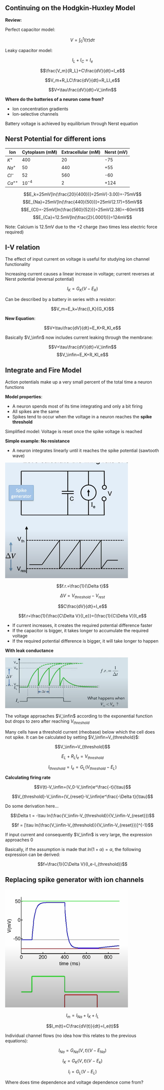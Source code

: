 ## Continuing on the Hodgkin-Huxley Model

<b>Review:</b>

Perfect capacitor model:

$$V=\int_0^tI(\tau)d\tau$$

Leaky capacitor model:

$$I_{L}+I_{C}=I_e$$

$$\frac{V_m}{R_L}+C\frac{dV}{dt}=I_e$$

$$V_m+R_LC\frac{dV}{dt}=R_LI_e$$

$$V+\tau\frac{dV}{dt}=V_\infin$$

<b>Where do the batteries of a neuron come from?</b>

- Ion concentration gradients
- Ion-selective channels

Battery voltage is achieved by equilibrium through Nerst equation

## Nerst Potential for different ions

|Ion|Cytoplasm (mM)|Extracellular (mM)| Nerst (mV)|
|-|-|-|-|
|$K^+$|400|20|-75|
|$Na^+$|50|440|+55|
|$Cl^-$|52|560|-60|
|$Ca^{++}$|$10^{-4}$|2|+124

$$E_k=25mV[ln(\frac{20}{400})]=25mV(-3.00)=-75mV$$
$$E_{Na}=25mV[ln(\frac{440}{50})]=25mV(2.17)=55mV$$
$$E_{Cl}=-25mV[ln(\frac{560}{52})]=25mV(2.38)=-60mV$$
$$E_{Ca}=12.5mV[ln(\frac{2}{.0001})]=124mV$$

Note: Calcium is 12.5mV due to the +2 charge (two times less electric force required)

## I-V relation

The effect of input current on voltage is useful for studying ion channel functionality

Increasing current causes a linear increase in voltage; current reverses at Nerst potential (reversal potential)

$$I_K=G_K(V-E_K)$$

Can be described by a battery in series with a resistor:

$$V_m=E_k+\frac{I_K}{G_K}$$

<b>New Equation</b>:

$$V+\tau\frac{dV}{dt}=E_K+R_KI_e$$

Basically $V_\infin$ now includes current leaking through the membrane:

$$V+\tau\frac{dV}{dt}=V_\infin$$
$$V_\infin=E_K+R_KI_e$$

## Integrate and Fire Model

Action potentials make up a very small percent of the total time a neuron functions

<b>Model properties</b>: 
- A neuron spends most of its time integrating and only a bit firing
- All spikes are the same
- Spikes tend to occur when the voltage in a neuron reaches the <b>spike threshold</b>

Simplified model: Voltage is reset once the spike voltage is reached

<b>Simple example: No resistance</b>
- A neuron integrates linearly until it reaches the spike potential (sawtooth wave)

<img src='resources/lecture 3/integrate and fire no resistance.PNG' width=400>

$$f.r.=\frac{1}{\Delta t}$$

$$\Delta V = V_{threshold}-V_{rest}$$

$$C\frac{dV}{dt}=I_e$$

$$f.r=\frac{1}{\frac{C\Delta V}{I_e}}=(\frac{1}{C\Delta V})I_e$$

- If current increases, it creates the required potential difference faster
- If the capacitor is bigger, it takes longer to accumulate the required voltage
- If the required potential difference is bigger, it will take longer to happen

<b>With leak conductance</b>

<img src='resources/lecture 3/firing rate with resistance.PNG' width=400>

The voltage approaches $V_\infin$ according to the exponential function but drops to zero after reaching $V_{threshold}$

Many cells have a threshold current (rheobase) below which the cell does not spike. It can be calculated by setting $V_\infin=V_{threshold}$:

$$V_\infin=V_{threshold}$$

$$E_L+R_LI_e=V_{threshold}$$

$$I_{threshold}=I_e=G_L(V_{threshold}-E_L)$$

<b>Calculating firing rate</b>

$$V(t)-V_\infin=(V_0-V_\infin)e^\frac{-t}{\tau}$$

$$V_{threshold}-V_\infin=(V_{reset}-V_\infin)e^\frac{-\Delta t}{\tau}$$

Do some derivation here...

$$\Delta t = -\tau ln(\frac{V_\infin-V_{threshold}}{V_\infin-V_{reset}})$$

$$f = [\tau ln(\frac{V_\infin-V_{threshold}}{V_\infin-V_{reset}})]^{-1}$$

If input current and consequently $V_\infin$ is very large, the expression approaches 0

Basically, if the assumption is made that $ln(1+\alpha)=\alpha$, the following expression can be derived:

$$f=\frac{1}{C\Delta V}(I_e-I_{threshold})$$

## Replacing spike generator with ion channels

<img src='resources/lecture 3/HH model currents.PNG' width=400>

$$I_m=I_{Na}+I_{K}+I_{L}$$

$$I_m(t)=C\frac{dV(t)}{dt}=I_e(t)$$

Individual channel flows (no idea how this relates to the previous equations):

$$I_{Na}=G_{Na}(V, t)(V-E_{Na})$$

$$I_{K}=G_{K}(V, t)(V-E_{k})$$

$$I_{l}=G_{L}(V-E_L)$$

Where does time dependence and voltage dependence come from?


